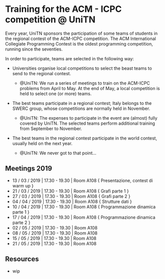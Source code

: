 # Training for the ACM - ICPC competition @ UniTN

Every year, UniTN sponsors the participation of some teams of students in the regional contest of the ACM-ICPC competition. 
The ACM International Collegiate Programming Contest is the oldest programming competition, running since the seventies.

In order to participate, teams are selected in the following way:

* Universities organise local competitions to select the beast teams to send to the regional contest.

    * @UniTN: We run a series of meetings to train on the ACM-ICPC problems from April to May. At the end of May, a local competition is held to select one (or more) teams.

* The best teams participate in a regional contest; Italy belongs to the SWERC group, whose competitions are normally held in November.
    * @UniTN: The expenses to participate in the event are (almost) fully covered by UniTN. The selected teams perform additional training from September to November.
    
* The best teams in the regional contest participate in the world contest, usually held on the next year.
    * @UniTN: We never got to that point…
    
## Meetings 2019
* 13 / 03 / 2019 | 17.30 - 19.30 | Room A108 { Presentazione, contest di warm up }
* 21 / 03 / 2019 | 17.30 - 19.30 | Room A108 { Grafi parte 1 }
* 27 / 03 / 2019 | 17.30 - 19.30 | Room A108 { Grafi parte 2 }
* 04 / 04 / 2019 | 17.30 - 19.30 | Room A108 { Strutture dati }
* 10 / 04 / 2019 | 17.30 - 19.30 | Room A108 { Programmazione dinamica parte 1 }
* 17 / 04 / 2019 | 17.30 - 19.30 | Room A108 { Programmazione dinamica parte 2 }
* 02 / 05 / 2019 | 17.30 - 19.30 | Room A108
* 08 / 05 / 2019 | 17.30 - 19.30 | Room A108
* 15 / 05 / 2019 | 17.30 - 19.30 | Room A108
* 21 / 05 / 2019 | 17.30 - 19.30 | Room A108

## Resources
* wip
